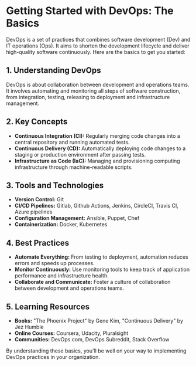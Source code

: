# Getting Started with DevOps: The Basics

DevOps is a set of practices that combines software development (Dev) and IT operations (Ops). It aims to shorten the development lifecycle and deliver high-quality software continuously. Here are the basics to get you started:

## 1. Understanding DevOps

DevOps is about collaboration between development and operations teams. It involves automating and monitoring all steps of software construction, from integration, testing, releasing to deployment and infrastructure management.

## 2. Key Concepts

- **Continuous Integration (CI):** Regularly merging code changes into a central repository and running automated tests.
- **Continuous Delivery (CD):** Automatically deploying code changes to a staging or production environment after passing tests.
- **Infrastructure as Code (IaC):** Managing and provisioning computing infrastructure through machine-readable scripts.

## 3. Tools and Technologies

- **Version Control:** Git
- **CI/CD Pipelines:** Gitlab, Github Actions, Jenkins, CircleCI, Travis CI, Azure pipelines
- **Configuration Management:** Ansible, Puppet, Chef
- **Containerization:** Docker, Kubernetes

## 4. Best Practices

- **Automate Everything:** From testing to deployment, automation reduces errors and speeds up processes.
- **Monitor Continuously:** Use monitoring tools to keep track of application performance and infrastructure health.
- **Collaborate and Communicate:** Foster a culture of collaboration between development and operations teams.

## 5. Learning Resources

- **Books:** "The Phoenix Project" by Gene Kim, "Continuous Delivery" by Jez Humble
- **Online Courses:** Coursera, Udacity, Pluralsight
- **Communities:** DevOps.com, DevOps Subreddit, Stack Overflow

By understanding these basics, you'll be well on your way to implementing DevOps practices in your organization.